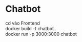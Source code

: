# Chatbot     
cd vào Frontend    
docker build -t chatbot .    
docker run -p 3000:3000 chatbot    
